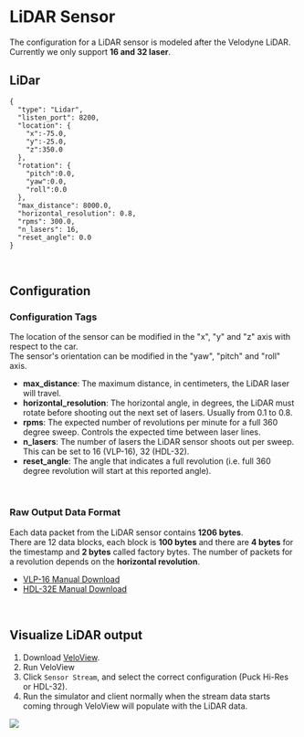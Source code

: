 # LiDAR Sensor

The configuration for a LiDAR sensor is modeled after the Velodyne LiDAR. Currently we only support **16 and 32 laser**.

## LiDar

```
{
  "type": "Lidar",
  "listen_port": 8200,
  "location": {
    "x":-75.0,
    "y":-25.0,
    "z":350.0
  },
  "rotation": {
    "pitch":0.0,
    "yaw":0.0,
    "roll":0.0
  },
  "max_distance": 8000.0,
  "horizontal_resolution": 0.8,
  "rpms": 300.0,
  "n_lasers": 16,
  "reset_angle": 0.0
}
```
<p>&nbsp;</p>


## Configuration

### Configuration Tags
The location of the sensor can be modified in the "x", "y" and "z" axis with respect to the car.   
The sensor's orientation can be modified in the "yaw", "pitch" and "roll" axis.

- **max_distance**: The maximum distance, in centimeters, the LiDAR laser will travel.
- **horizontal_resolution**: The horizontal angle, in degrees, the LiDAR must rotate before shooting out the next set of lasers. Usually from 0.1 to 0.8.
- **rpms**: The expected number of revolutions per minute for a full 360 degree sweep. Controls the expected time between laser lines.
- **n_lasers**: The number of lasers the LiDAR sensor shoots out per sweep. This can be set to 16 (VLP-16), 32 (HDL-32).
- **reset_angle**: The angle that indicates a full revolution (i.e. full 360 degree revolution will start at this reported angle).
<p>&nbsp;</p>


### Raw Output Data Format
Each data packet from the LiDAR sensor contains **1206 bytes**.  
There are 12 data blocks, each block is **100 bytes** and there are **4 bytes** for the timestamp and **2 bytes** called factory bytes. The number of packets for a revolution depends on the **horizontal revolution**.  

- [VLP-16 Manual Download](http://velodynelidar.com/vlp-16.html)
- [HDL-32E Manual Download](http://velodynelidar.com/hdl-32e.html)

<p>&nbsp;</p>


## Visualize LiDAR output
1. Download [VeloView](https://www.paraview.org/VeloView/). 
2. Run VeloView
3. Click `Sensor Stream`, and select the correct configuration (Puck Hi-Res or HDL-32). 
3. Run the simulator and client normally when the stream data starts coming through VeloView will populate with the LiDAR data.

<p class="img_container">
  <img class="lg_img" src="https://github.com/monoDriveIO/Client/raw/master/WikiPhotos/lidarsensor.PNG"/>
</p>  

